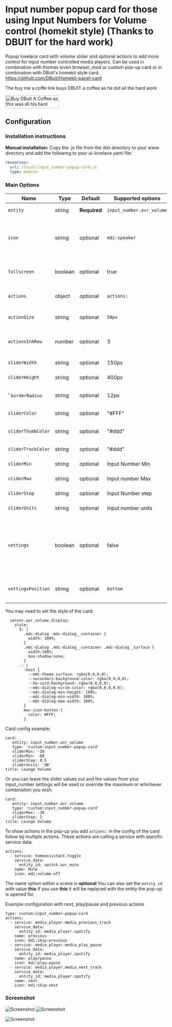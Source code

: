 # Input number popup card for those using Input Numbers for Volume control (homekit style) (Thanks to DBUIT for the hard work)
Popup lovelace card with volume slider and optional actions to add more control for input number controlled media players.
Can be used in combination with thomas loven browser_mod or custom pop-up card or in combination with DBuit's homekit style card: https://github.com/DBuit/Homekit-panel-card

The buy me a coffe link buys DBUIT a coffee as he did all the hard work

<a href="https://www.buymeacoffee.com/ZrUK14i" target="_blank"><img height="41px" width="167px" src="https://cdn.buymeacoffee.com/buttons/default-orange.png" alt="Buy DBuit A Coffee as this was all his hard work"></a>

## Configuration

### Installation instructions

**Manual installation:**
Copy the .js file from the dist directory to your www directory and add the following to your ui-lovelace.yaml file:

```yaml
resources:
  url: /local/input_number-popup-card.js
  type: module
```

### Main Options

| Name | Type | Default | Supported options | Description |
| -------------- | ----------- | ------------ | ------------------------------------------------ | --------------------------------------------------------------------------------------------------------------------------------------------------------------------------------------------------------------------------------------------------------------------------------------------------------------------------------------------- |
| `entity` | string | **Required** | `input_number.avr_volume` | Entity of the input number |
| `icon` | string | optional | `mdi:speaker` | It will use customize entity icon or from the config as a fallback it used speaker icon |
| `fullscreen` | boolean | optional | true | If false it will remove the pop-up wrapper which makes it fullscreen |
| `actions` | object | optional | `actions:`  | define actions that you can activate from the pop-up. |
| `actionSize` | string | optional | `50px`  | Set the size of the action buttons default `50px` |
| `actionsInARow` | number | optional | 3 | number of actions that will be placed in a row under the slider |
| `sliderWidth` | string | optional | 150px | The width of the slider |
| `sliderHeight` | string | optional | 400px | The height of the slider |
' `borderRadius` | string | optional | 12px | The border radius of the slider and switch |
| `sliderColor` | string | optional | "#FFF" | The color of the slider |
| `sliderThumbColor` | string | optional | "#ddd" | The color of the line that you use to slide the slider  |
| `sliderTrackColor` | string | optional | "#ddd" | The color of the slider track |
| `sliderMin` | string | optional | Input Number Min | The miniumn value for the slider |
| `sliderMax` | string | optional | Input number Max | The maximum value of the slider |
| `sliderStep` | string | optional | Input Number step | The stepping value the slider track |
| `sliderUnits` | string | optional | Input number units | The units of the slider |
| `settings` | boolean | optional | false | When it will add a settings button that displays the more-info content see settings example for DBUIT's light popup for more options/information [here](https://github.com/DBuit/light-popup-card#settings) |
| `settingsPosition` | string | optional | `bottom`  | set position of the settings button options: `top` or `bottom`. |

You may need to set the style of the card:
```
  sensor.avr_volume_display:
    style:
      $: |
        .mdc-dialog .mdc-dialog__container {
          width: 100%;
        }
        .mdc-dialog .mdc-dialog__container .mdc-dialog__surface {
          width:100%;
          box-shadow:none;
        }
      .: |
        :host {
          --mdc-theme-surface: rgba(0,0,0,0);
          --secondary-background-color: rgba(0,0,0,0);
          --ha-card-background: rgba(0,0,0,0);
          --mdc-dialog-scrim-color: rgba(0,0,0,0.8);
          --mdc-dialog-min-height: 100%;
          --mdc-dialog-min-width: 100%;
          --mdc-dialog-max-width: 100%;
        }
        mwc-icon-button {
          color: #FFF;
        }      
```

Card config example:
```
card:
   entity: input_number.avr_volume
   type: 'custom:input_number-popup-card'
   sliderMax: -10
   sliderMin: -80
   sliderStep: 0.5
   sliderUnits: 'dB'
title: Lounge Volume
```

Or you can leave the slider values out and the values from your input_number settings will be used or override the maximum or whichever combination you wish.
```
card:
   entity: input_number.avr_volume
   type: 'custom:input_number-popup-card'
   sliderMax: -30
   sliderStep: 2
title: Lounge Volume
```

To show actions in the pop-up you add `actions:` in the config of the card follow bij multiple actions.
These actions are calling a service with specific service data.
```
actions:
  - service: homeassistant.toggle
    service_data:
      entity_id: switch.avr_mute
    name: Mute
    icon: mdi:volume-off
```
The name option within a scene is **optional**
You can also set the `entity_id` with value **this** if you use **this** it will be replaced with the entity the pop-up is opened for.


Example configuration with next, play/pause and previous actions
```
type: custom:input_number-popup-card
actions:
  - service: media_player.media_previous_track
    service_data:
      entity_id: media_player.spotify
    name: previous
    icon: mdi:skip-previous
  - service: media_player.media_play_pause
    service_data:
      entity_id: media_player.spotify
    name: play/pause
    icon: mdi:play-pause
  - service: media_player.media_next_track
    service_data:
      entity_id: media_player.spotify
    name: next
    icon: mdi:skip-next
```

### Screenshot

![Screenshot](screenshot1.png) ![Screenshot](screenshot2.png)

![Screenshot](screenshot.png)
